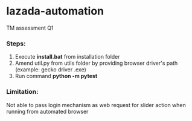 # lazada-automation
TM assessment Q1

### Steps:
1) Execute **install.bat** from installation folder
2) Amend util.py from utils folder by providing browser driver's path (example: gecko driver .exe)
3) Run command **python -m pytest**
### Limitation:
Not able to pass login mechanism as web request for slider action when running from automated browser

